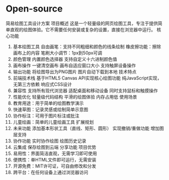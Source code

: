 # Open-source
简易绘图工具设计方案
项目概述
这是一个轻量级的网页绘图工具，专注于提供简单直观的绘图体验。它不需要任何安装或复杂的设置，直接在浏览器中运行。
 核心功能
1. 基本绘图工具
    自由画笔：支持不同粗细和颜色的线条绘制
    橡皮擦功能：擦除画布上的内容
    笔刷大小调节：1px到50px可调
2. 颜色管理
    内置颜色选择器
    支持自定义十六进制颜色值
3. 画布操作
    一键清空画布
    画布自适应窗口大小
    支持触屏设备操作
4. 输出功能
    将绘图导出为PNG图片
    图片自动下载到本地
技术特点
1. 前端技术栈
    基于HTML5 Canvas API实现核心绘图功能
    纯JavaScript实现，无第三方依赖
   响应式CSS设计
2. 兼容性
    支持所有现代浏览器
    适配桌面和移动设备
    同时支持鼠标和触摸操作
3. 性能优化
    轻量级代码结构
    平滑的绘图体验
    内存占用低
 使用场景
1. 教育用途：用于简单的绘图教学演示
2. 快速草图：记录灵感或绘制简单示意图
3. 协作标注：可用于图片标注或批注
4. 儿童绘画：简单的儿童绘画工具
 扩展规划
1. 未来功能
    添加基本形状工具（直线、矩形、圆形）
    实现撤销/重做功能
    增加图层支持
2. 协作功能
    实时协作绘图
    绘图历史记录
3. 云集成
    保存绘图到云端
    分享功能
项目优势
1. 易用性：界面简洁直观，无需学习即可使用
2. 便携性：单HTML文件即可运行，无需安装
3. 开源免费：MIT许可证，可自由修改和分发
4. 跨平台：在任何设备上通过浏览器访问
